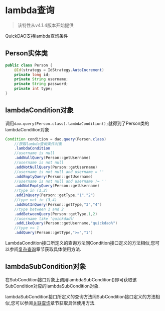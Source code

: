 # lambda查询

> 该特性从v4.1.4版本开始提供

QuickDAO支持lambda查询条件

## Person实体类
```java
public class Person {
    @Id(strategy = IdStrategy.AutoIncrement)
    private long id;
    private String username;
    private String password;
    private int type;
}
```

## lambdaCondition对象

调用``dao.query(Person.class).lambdaCondition();``就得到了Person类的lambdaCondition对象

```java
Condition condition = dao.query(Person.class)
    //获取lambda查询条件对象
    .lambdaCondition
    //username is null
    .addNullQuery(Person::getUsername)
    //username is not null
    .addNotNullQuery(Person::getUsername)
    //username is not null and username = ''
    .addEmptyQuery(Person::getUsername)
    //username is not null and username != ''
    .addNotEmptyQuery(Person::getUsername)
    //type in (1,2)
    .addInQuery(Person::getType,"1","2")
    //type not in (3,4)
    .addNotInQuery(Person::getType,"3","4")
    //type between 1 and 2
    .addBetweenQuery(Person::getType,1,2)
    //username like 'quickdao%'
    .addLikeQuery(Person::getUsername,"quickdao%")
    //type >= 1
    .addQuery(Person::getType,">=","1")
```

LambdaCondition接口所定义的查询方法同Condition接口定义的方法相似,您可以参阅[复杂查询](complex.md)章节获取具体使用方法.

## lambdaSubCondition对象

在SubCondition接口对象上调用lambdaSubCondition()即可获取该SubCondition对应的lambdaSubCondition对象.

lambdaSubCondition接口所定义的查询方法同SubCondition接口定义的方法相似,您可以参阅[关联查询](joinTable.md)章节获取具体使用方法.